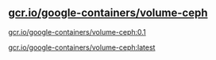 
[gcr.io/google-containers/volume-ceph](https://hub.docker.com/r/anjia0532/google-containers.volume-ceph/tags/)
-----


[gcr.io/google-containers/volume-ceph:0.1](https://hub.docker.com/r/anjia0532/google-containers.volume-ceph/tags/)


[gcr.io/google-containers/volume-ceph:latest](https://hub.docker.com/r/anjia0532/google-containers.volume-ceph/tags/)


